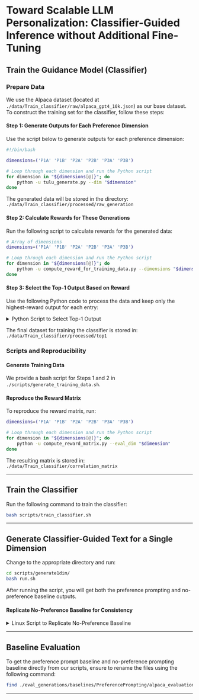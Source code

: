 # Toward Scalable LLM Personalization: Classifier-Guided Inference without Additional Fine-Tuning

## Train the Guidance Model (Classifier)

### Prepare Data
We use the Alpaca dataset (located at `./data/Train_classifier/raw/alpaca_gpt4_10k.json`) as our base dataset. To construct the training set for the classifier, follow these steps:

#### Step 1: Generate Outputs for Each Preference Dimension
Use the script below to generate outputs for each preference dimension:

```bash
#!/bin/bash

dimensions=('P1A' 'P1B' 'P2A' 'P2B' 'P3A' 'P3B')

# Loop through each dimension and run the Python script
for dimension in "${dimensions[@]}"; do
    python -u tulu_generate.py --dim "$dimension"
done
```

The generated data will be stored in the directory: `./data/Train_classifier/processed/raw_generation`

#### Step 2: Calculate Rewards for These Generations
Run the following script to calculate rewards for the generated data:

```bash
# Array of dimensions
dimensions=('P1A' 'P1B' 'P2A' 'P2B' 'P3A' 'P3B')

# Loop through each dimension and run the Python script
for dimension in "${dimensions[@]}"; do
    python -u compute_reward_for_training_data.py --dimensions "$dimension"
done
```

#### Step 3: Select the Top-1 Output Based on Reward
Use the following Python code to process the data and keep only the highest-reward output for each entry:

<details>
<summary>Python Script to Select Top-1 Output</summary>

```python
import os
import json

# Define the input and output directories
input_dir = 'data/processed_data'
output_dir = 'data/processed_data_processed'

# List of folders to process
folders = ['P1A', 'P2A', 'P3A', 'P1B', 'P2B', 'P3B']

# Create the output directory if it doesn't exist
os.makedirs(output_dir, exist_ok=True)

for folder in folders:
    input_folder_path = os.path.join(input_dir, folder)
    output_folder_path = os.path.join(output_dir, folder)

    # Create the output folder if it doesn't exist
    os.makedirs(output_folder_path, exist_ok=True)

    # List all JSON files in the input folder
    files = [f for f in os.listdir(input_folder_path) if f.endswith('.json')]

    for file_name in files:
        input_file_path = os.path.join(input_folder_path, file_name)
        output_file_path = os.path.join(output_folder_path, file_name)

        # Read the JSON data
        with open(input_file_path, 'r') as f:
            data_list = json.load(f)

        # Ensure the data is a list
        if isinstance(data_list, list):
            processed_data_list = []

            for data in data_list:
                # Ensure 'rewards' and 'outputs' are present and have the same length
                if 'rewards' in data and 'outputs' in data and len(data['rewards']) == len(data['outputs']):
                    # Find the index of the maximum reward
                    max_reward_index = data['rewards'].index(max(data['rewards']))

                    # Keep only the output and reward with the highest reward
                    data['outputs'] = [data['outputs'][max_reward_index]]
                    data['rewards'] = [data['rewards'][max_reward_index]]

                    # Append the processed data to the list
                    processed_data_list.append(data)
                else:
                    print(f"Skipping an entry in {input_file_path}: 'rewards' and 'outputs' are mismatched or missing.")
                    continue  # Skip entries that don't meet criteria

            # Save the processed data list to the output file
            with open(output_file_path, 'w') as f:
                json.dump(processed_data_list, f, indent=4)

            print(f"Processed file: {output_file_path}")

        else:
            print(f"Skipping file {input_file_path}: Expected a list of data entries.")
```

</details>

The final dataset for training the classifier is stored in: `./data/Train_classifier/processed/top1`

### Scripts and Reproducibility

#### Generate Training Data
We provide a bash script for Steps 1 and 2 in `./scripts/generate_training_data.sh`.

#### Reproduce the Reward Matrix
To reproduce the reward matrix, run:

```bash
dimensions=('P1A' 'P1B' 'P2A' 'P2B' 'P3A' 'P3B')

# Loop through each dimension and run the Python script
for dimension in "${dimensions[@]}"; do
    python -u compute_reward_matrix.py --eval_dim "$dimension"
done
```

The resulting matrix is stored in: `./data/Train_classifier/correlation_matrix`

---

## Train the Classifier

Run the following command to train the classifier:

```bash
bash scripts/train_classifier.sh
```

---

## Generate Classifier-Guided Text for a Single Dimension

Change to the appropriate directory and run:

```bash
cd scripts/generate1dim/
bash run.sh
```

After running the script, you will get both the preference prompting and no-preference baseline outputs.

#### Replicate No-Preference Baseline for Consistency

<details>
<summary>Linux Script to Replicate No-Preference Baseline</summary>

```bash
#!/bin/bash

# List of keys (directories to create)
keys=("P1A" "P1B" "P2A" "P2B" "P3A" "P3B")

# Source file
source_file="P1A/generation.json"

# Base directory
base_dir="./eval/baselines/classifier_guided/alpaca_evaluation100"
source_file="$base_dir/$cource_file"
# Loop through each key
for key in "${keys[@]}"; do
  # Create the directory if it doesn't exist
  target_dir="$base_dir/$key"
  mkdir -p "$target_dir"

  # Copy the file into the target directory
  cp "$source_file" "$target_dir/"
done

echo "Replication completed!"
```

</details>

---

## Baseline Evaluation

To get the preference prompt baseline and no-preference prompting baseline directly from our scripts, ensure to rename the files using the following command:

```bash
find ./eval_generations/baselines/PreferencePrompting/alpaca_evaluation -type f -name "*.json" -execdir mv '{}' generation.json \;
```

---


